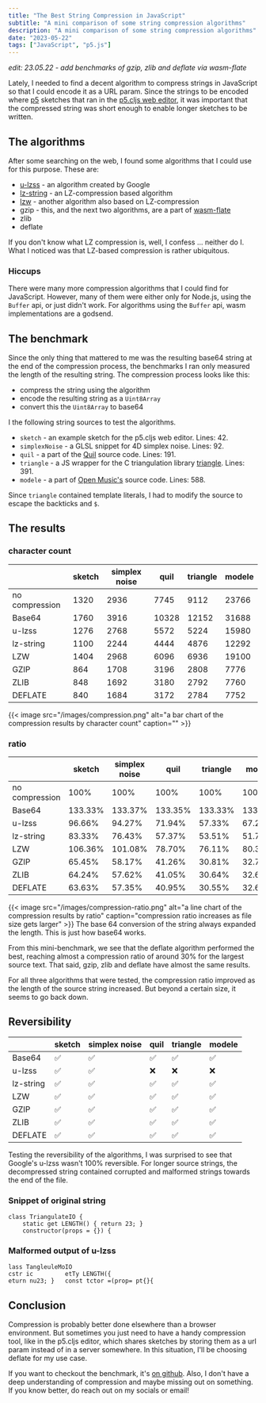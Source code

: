 ```yaml
---
title: "The Best String Compression in JavaScript"
subtitle: "A mini comparison of some string compression algorithms"
description: "A mini comparison of some string compression algorithms"
date: "2023-05-22"
tags: ["JavaScript", "p5.js"]
---
```

_edit: 23.05.22 - add benchmarks of gzip, zlib and deflate via wasm-flate_

Lately, I needed to find a decent algorithm to compress strings in JavaScript
so that I could encode it as a URL param. Since the strings to be encoded where
[p5](https://p5js.org/) sketches that ran in the [p5.cljs web editor](https://p5cljs-editor.onrender.com/), it was important that the
compressed string was short enough to enable longer sketches to be written.

## The algorithms

After some searching on the web, I found some algorithms that I could use for this purpose. These are:
- [u-lzss](https://code.google.com/archive/p/u-lzss/) - an algorithm created by Google
- [lz-string](https://github.com/pieroxy/lz-string) - an LZ-compression based algorithm
- [lzw](https://gist.github.com/revolunet/843889) - another algorithm also based on LZ-compression
- gzip - this, and the next two algorithms, are a part of [wasm-flate](https://drbh.github.io/wasm-flate/)
- zlib 
- deflate

If you don't know what LZ compression is, well, I confess ... neither do I.
What I noticed was that LZ-based compression is rather ubiquitous.

### Hiccups

There were many more compression algorithms that I could find for JavaScript.
However, many of them were either only for Node.js, using the `Buffer` api, or
just didn't work. For algorithms using the `Buffer` api, wasm implementations
are a godsend.

## The benchmark

Since the only thing that mattered to me was the resulting base64 string at the
end of the compression process, the benchmarks I ran only measured the length
of the resulting string. The compression process looks like this:
- compress the string using the algorithm
- encode the resulting string as a `Uint8Array`
- convert this the `Uint8Array` to base64

I the following string sources to test the algorithms.
- `sketch` - an example sketch for the p5.cljs web editor. Lines: 42.
- `simplexNoise` - a GLSL snippet for 4D simplex noise. Lines: 92.
- `quil` - a part of the [Quil](https://github.com/quil/quil) source code. Lines: 191.
- `triangle` - a JS wrapper for the C triangulation library [triangle](https://www.cs.cmu.edu/~quake/triangle.html). Lines: 391.
- `modele` - a part of [Open Music's](https://github.com/openmusic-project/openmusic) source code. Lines: 588.

Since `triangle` contained template literals, I had to modify the source to escape the backticks and `$`.

## The results
### character count
|                | sketch | simplex noise | quil  | triangle | modele |
|----------------|--------|---------------|-------|----------|--------|
| no compression | 1320   | 2936          | 7745  | 9112     | 23766  |
| Base64         | 1760   | 3916          | 10328 | 12152    | 31688  |
| u-lzss         | 1276   | 2768          | 5572  | 5224     | 15980  |
| lz-string      | 1100   | 2244          | 4444  | 4876     | 12292  |
| LZW            | 1404   | 2968          | 6096  | 6936     | 19100  |
| GZIP           | 864    | 1708          | 3196  | 2808     | 7776   |
| ZLIB           | 848    | 1692          | 3180  | 2792     | 7760   |
| DEFLATE        | 840    | 1684          | 3172  | 2784     | 7752   |

{{< image
src="/images/compression.png"
alt="a bar chart of the compression results by character count"
caption="" >}}

### ratio
|                | sketch  | simplex noise | quil    | triangle | modele  |
|----------------|---------|---------------|---------|----------|---------|
| no compression | 100%    | 100%          | 100%    | 100%     | 100%    |
| Base64         | 133.33% | 133.37%       | 133.35% | 133.33%  | 133.33% |
| u-lzss         | 96.66%  | 94.27%        | 71.94%  | 57.33%   | 67.23%  |
| lz-string      | 83.33%  | 76.43%        | 57.37%  | 53.51%   | 51.72%  |
| LZW            | 106.36% | 101.08%       | 78.70%  | 76.11%   | 80.36%  |
| GZIP           | 65.45%  | 58.17%        | 41.26%  | 30.81%   | 32.71%  |
| ZLIB           | 64.24%  | 57.62%        | 41.05%  | 30.64%   | 32.65%  |
| DEFLATE        | 63.63%  | 57.35%        | 40.95%  | 30.55%   | 32.61%  |

{{< image
src="/images/compression-ratio.png"
alt="a line chart of the compression results by ratio"
caption="compression ratio increases as file size gets larger" >}}
The base 64 conversion of the string always expanded the length. This is just how base64 works. 

From this mini-benchmark, we see that the deflate algorithm performed the
best, reaching almost a compression ratio of around 30% for the largest source
text. That said, gzip, zlib and deflate have almost the same results.

For all three algorithms that were tested, the compression ratio improved as
the length of the source string increased. But beyond a certain size, it seems
to go back down.

## Reversibility
|          | sketch | simplex noise | quil | triangle | modele |
|----------|--------|---------------|------|----------|--------|
| Base64   | ✅      | ✅             | ✅    | ✅        | ✅      |
| u-lzss   | ✅      | ✅             | ❌    | ❌        | ❌      |
| lz-string| ✅      | ✅             | ✅    | ✅        | ✅      |
| LZW      | ✅      | ✅             | ✅    | ✅        | ✅      |
| GZIP     | ✅      | ✅             | ✅    | ✅        | ✅      |
| ZLIB     | ✅      | ✅             | ✅    | ✅        | ✅      |
| DEFLATE  | ✅      | ✅             | ✅    | ✅        | ✅      |

Testing the reversibility of the algorithms, I was surprised to see that
Google's u-lzss wasn't 100% reversible. For longer source strings, the
decompressed string contained corrupted and malformed strings towards the end
of the file.
### Snippet of original string

```
class TriangulateIO {
    static get LENGTH() { return 23; }
    constructor(props = {}) {

```
### Malformed output of u-lzss
```
lass TangleuleMoIO
cstr ic         etTy LENGTH({
eturn nu23; }   const tctor =(prop= pt{}{
```
## Conclusion
Compression is probably better done elsewhere than a browser environment. But
sometimes you just need to have a handy compression tool, like in the p5.cljs
editor, which shares sketches by storing them as a url param instead of in a
server somewhere. In this situation, I'll be choosing deflate for my use
case.

If you want to checkout the benchmark, it's [on
github](https://github.com/somecho/js-string-compression-benchmarks). Also, I
don't have a deep understanding of compression and maybe missing out on
something. If you know better, do reach out on my socials or email!
